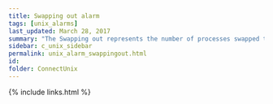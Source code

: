 ```yaml
---
title: ﻿Swapping out alarm
tags: [unix_alarms]
last_updated: March 28, 2017
summary: "The Swapping out represents the number of processes swapped to disk per second. A machine that is swapping processes to or from disk is usually under-configured for its workload."
sidebar: c_unix_sidebar
permalink: unix_alarm_swappingout.html
id:
folder: ConnectUnix
---
```







{% include links.html %}
